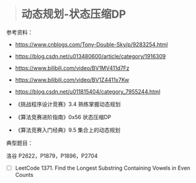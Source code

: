 > # 动态规划-状态压缩DP

参考资料：

* <https://www.cnblogs.com/Tony-Double-Sky/p/9283254.html>
* <https://blog.csdn.net/u013480600/article/category/1916309>
* https://www.bilibili.com/video/BV1MV411d7Fz
* https://www.bilibili.com/video/BV1Z4411x7Kw
* https://blog.csdn.net/u011815404/category_7955244.html
* 《挑战程序设计竞赛》3.4 熟练掌握动态规划
* 《算法竞赛进阶指南》0x56 状态压缩DP

* 《算法竞赛入门经典》9.5 集合上的动态规划





















典型题目：

洛谷 P2622，P1879，P1896，P2704

- [ ] LeetCode 1371. Find the Longest Substring Containing Vowels in Even Counts